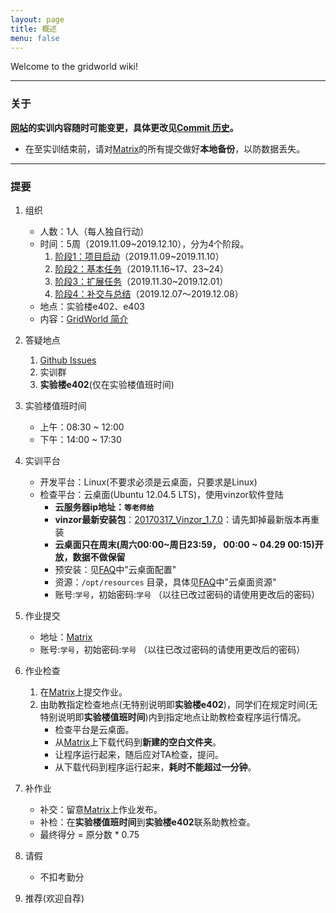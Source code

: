 ```yaml
---
layout: page
title: 概述
menu: false
---
```



Welcome to the gridworld wiki!


----------

### 关于
**[网站](https://se-2020.github.io/)的实训内容随时可能变更，具体更改见[Commit 历史](https://github.com/se-2020/se-2020.github.io/commits/master)。**

 - 在至实训结束前，请对[Matrix](https://vmatrix.org.cn)的所有提交做好**本地备份**，以防数据丢失。


----------


### 提要

 1. 组织
    - 人数：1人（每人独自行动）
    - 时间：5周（2019.11.09~2019.12.10），分为4个阶段。
        1. [阶段1：项目启动](./Stage1)（2019.11.09~2019.11.10）
        2. [阶段2：基本任务](./Stage2)（2019.11.16~17、23~24）
        3. [阶段3：扩展任务](./Stage3)（2019.11.30~2019.12.01）
        4. [阶段4：补交与总结](./Task--Report-Summary)（2019.12.07～2019.12.08）
    - 地点：实验楼e402、e403
    - 内容：[GridWorld 简介](./GridWorld)
 2. 答疑地点
    1. [Github Issues](https://github.com/se-2020/se-2020.github.io/issues)
    2. 实训群
    3. **实验楼e402**(仅在实验楼值班时间)
 3. 实验楼值班时间
    - 上午：08:30 ~ 12:00
    - 下午：14:00 ~ 17:30
 4. 实训平台
    - 开发平台：Linux(不要求必须是云桌面，只要求是Linux)
    - 检查平台：云桌面(Ubuntu 12.04.5 LTS)，使用vinzor软件登陆
        - **云服务器ip地址：`等老师给`**
        - **vinzor最新安装包**：[20170317\_Vinzor\_1.7.0](./resources/20170317-vinzor-1.7.0.zip)：请先卸掉最新版本再重装
        - **云桌面只在周末(周六00:00~周日23:59， 00:00 ~ 04.29 00:15)开放，数据不做保留**
        - 预安装：见[FAQ](./FAQ)中"云桌面配置"
        - 资源：`/opt/resources` 目录，具体见[FAQ](./FAQ)中"云桌面资源"
        - 账号:`学号`，初始密码:`学号` （以往已改过密码的请使用更改后的密码）

 5. 作业提交
    - 地址：[Matrix](https://vmatrix.org.cn)
    - 账号:`学号`，初始密码:`学号` （以往已改过密码的请使用更改后的密码）

 6. 作业检查
    1. 在[Matrix](https://vmatrix.org.cn)上提交作业。
    2. 由助教指定检查地点(无特别说明即**实验楼e402**)，同学们在规定时间(无特别说明即**实验楼值班时间**)内到指定地点让助教检查程序运行情况。
        - 检查平台是云桌面。
        - 从[Matrix](https://vmatrix.org.cn)上下载代码到**新建的空白文件夹**。
        - 让程序运行起来，随后应对TA检查，提问。
        - 从下载代码到程序运行起来，**耗时不能超过一分钟**。

 7. 补作业
    - 补交：留意[Matrix](https://vmatrix.org.cn)上作业发布。
    - 补检：在**实验楼值班时间**到**实验楼e402**联系助教检查。
    - 最终得分 = 原分数 * 0.75

 8. 请假
    - 不扣考勤分

 9. 推荐(欢迎自荐)
